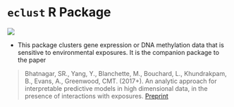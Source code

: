`eclust` R Package
==================

![](http://i.imgur.com/lqsjLte.png)

-   This package clusters gene expression or DNA methylation data that is sensitive to environmental exposures. It is the companion package to the paper

> Bhatnagar, SR., Yang, Y., Blanchette, M., Bouchard, L., Khundrakpam, B., Evans, A., Greenwood, CMT. (2017+). An analytic approach for interpretable predictive models in high dimensional data, in the presence of interactions with exposures. [Preprint](http://sahirbhatnagar.com/slides/manuscript1_SB_v4.pdf)
